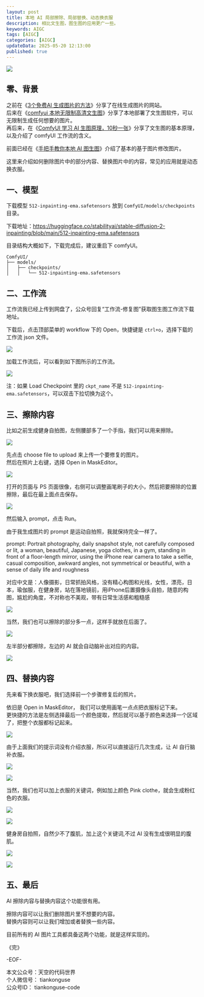 ```yaml
---
layout: post  
title: 本地 AI 局部擦除、局部替换、动态换衣服    
description: 相比文生图，图生图的应用更广一些。  
keywords: AIGC  
tags: [AIGC]  
categories: [AIGC]  
updateData: 2025-05-20 12:13:00  
published: true  
---
```


![](https://res2025.tiankonguse.com/images/2025/05/20/015.png) 



## 零、背景


之前在《[3个免费AI 生成图片的方法](https://mp.weixin.qq.com/s/Ao2gFivhUcCEiJR326yN6w)》分享了在线生成图片的网站。   
后来在《[comfyui 本地无限制高清文生图](https://mp.weixin.qq.com/s/qIDtQnraKUhh0qtQY1Q-MQ)》分享了本地部署了文生图软件，可以无限制生成任何想要的图片。  
再后来，在《[ComfyUI 学习 AI 生图原理，10秒一张](https://mp.weixin.qq.com/s/RquhGGF4RTjcfglbLQHGJw)》分享了文生图的基本原理，以及介绍了 comfyUI 工作流的含义。  


前面已经在《[手把手教你本地 AI 图生图](https://mp.weixin.qq.com/s/lzrQnLqMArejN4bHOi5yhQ)》介绍了基本的基于图片修改图片。  


这里来介绍如何删除图片中的部分内容、替换图片中的内容，常见的应用就是动态换衣服。  




## 一、模型 


下载模型 `512-inpainting-ema.safetensors`  放到 `ComfyUI/models/checkpoints` 目录。  


下载地址：https://huggingface.co/stabilityai/stable-diffusion-2-inpainting/blob/main/512-inpainting-ema.safetensors  
 


目录结构大概如下，下载完成后，建议重启下 comfyUI。  


```
ComfyUI/
├── models/
│   ├── checkpoints/
│   │   └── 512-inpainting-ema.safetensors
```


## 二、工作流  


工作流我已经上传到网盘了，公众号回复“工作流-修复图”获取图生图工作流下载地址。  


下载后，点击顶部菜单的 workflow 下的 Open，快捷键是 `ctrl+o`，选择下载的工作流 json 文件。  


![](https://res2025.tiankonguse.com/images/2025/05/19/001.png) 


加载工作流后，可以看到如下图所示的工作流。  


![](https://res2025.tiankonguse.com/images/2025/05/20/001.png) 




注：如果 Load Checkpoint 里的 `ckpt_name` 不是 `512-inpainting-ema.safetensors`，可以双击下拉切换为这个。  



## 三、擦除内容    



比如之前生成健身自拍图，左侧腰部多了一个手指，我们可以用来擦除。  



![](https://res2025.tiankonguse.com/images/2025/05/20/002.png) 




先点击 choose file to upload 来上传一个要修复的图片。  
然后在照片上右键，选择 Open in MaskEditor。  


![](https://res2025.tiankonguse.com/images/2025/05/20/003.png) 


打开的页面与 PS 页面很像，右侧可以调整画笔刷子的大小，然后把要擦除的位置擦除，最后在最上面点击保存。  


![](https://res2025.tiankonguse.com/images/2025/05/20/004.png) 



然后输入 prompt，点击 Run。    


由于我生成图片的 prompt 是运动自拍照，我就保持完全一样了。  


prompt: Portrait photography, daily snapshot style, not carefully composed or lit, a woman, beautiful, Japanese, yoga clothes, in a gym, standing in front of a floor-length mirror, using the iPhone rear camera to take a selfie, casual composition, awkward angles, not symmetrical or beautiful, with a sense of daily life and roughness  


对应中文是：人像摄影，日常抓拍风格，没有精心构图和光线，女性，漂亮，日本，瑜伽服，在健身房，站在落地镜前，用iPhone后置摄像头自拍，随意的构图，尴尬的角度，不对称也不美观，带有日常生活感和粗糙感  



![](https://res2025.tiankonguse.com/images/2025/05/20/005.png) 



当然，我们也可以擦除的部分多一点，这样手就放在后面了。  


![](https://res2025.tiankonguse.com/images/2025/05/20/006.png) 



左半部分都擦除，左边的 AI 就会自动脑补出对应的内容。  


![](https://res2025.tiankonguse.com/images/2025/05/20/007.png) 


## 四、替换内容  


先来看下换衣服吧，我们选择前一个步骤修复后的照片。  


依旧是 Open in MaskEditor， 我们可以使用画笔一点点把衣服标记下来。  
更快捷的方法是左侧选择最后一个颜色提取，然后就可以基于颜色来选择一个区域了，把整个衣服都标记起来。  


![](https://res2025.tiankonguse.com/images/2025/05/20/008.png) 


由于上面我们的提示词没有介绍衣服，所以可以直接运行几次生成，让 AI 自行脑补衣服。  


![](https://res2025.tiankonguse.com/images/2025/05/20/009.png) 


![](https://res2025.tiankonguse.com/images/2025/05/20/010.png) 



当然，我们也可以加上衣服的关键词，例如加上颜色 Pink clothe，就会生成粉红色的衣服。  


![](https://res2025.tiankonguse.com/images/2025/05/20/012.png) 


![](https://res2025.tiankonguse.com/images/2025/05/20/011.png) 




健身房自拍照，自然少不了腹肌，加上这个关键词,不过 AI 没有生成很明显的腹肌。    


![](https://res2025.tiankonguse.com/images/2025/05/20/013.png) 


![](https://res2025.tiankonguse.com/images/2025/05/20/014.png) 



## 五、最后  


AI 擦除内容与替换内容这个功能很有用。  


擦除内容可以让我们删除图片里不想要的内容。  
替换内容则可以让我们增加或者替换一些内容。  


目前所有的 AI 图片工具都具备这两个功能，就是这样实现的。  






《完》  


-EOF-  


本文公众号：天空的代码世界  
个人微信号： tiankonguse  
公众号ID： tiankonguse-code  
  